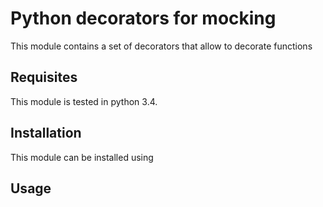 # Python decorators for mocking

This module contains a set of decorators that allow to decorate functions

## Requisites

This module is tested in python 3.4.

## Installation

This module can be installed using

## Usage

